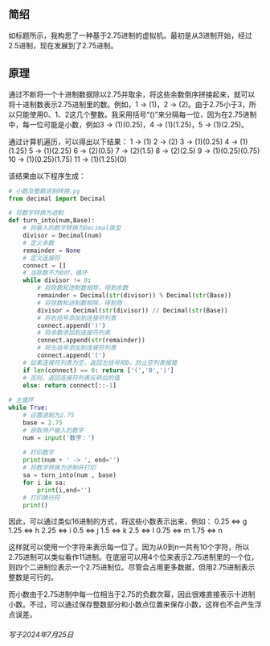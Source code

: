 ## 简绍

如标题所示，我构思了一种基于2.75进制的虚拟机。最初是从3进制开始，经过2.5进制，现在发展到了2.75进制。

## 原理

通过不断将一个十进制数据除以2.75并取余，将这些余数倒序拼接起来，就可以将十进制数表示2.75进制里的数。例如，1 -> (1)，2 -> (2)。由于2.75小于3，所以只能使用0、1、2这几个整数。我采用括号“()”来分隔每一位，因为在2.75进制中，每一位可能是小数，例如3 -> (1)(0.25)，4 -> (1)(1.25)，5 -> (1)(2.25)。

通过计算机遍历，可以得出以下结果： 
1 -> (1)
2 -> (2) 
3 -> (1)(0.25) 
4 -> (1)(1.25) 
5 -> (1)(2.25) 
6 -> (2)(0.5) 
7 -> (2)(1.5) 
8 -> (2)(2.5) 
9 -> (1)(0.25)(0.75) 
10 -> (1)(0.25)(1.75) 
11 -> (1)(1.25)(0)

该结果由以下程序生成：
```python
# 小数及整数进制转换.py
from decimal import Decimal

# 将数字转换为进制
def turn_into(num,Base):
    # 将输入的数字转换为Decimal类型
    divisor = Decimal(num)
    # 定义余数
    remainder = None
    # 定义连接符
    connect = []
    # 当除数不为0时，循环
    while divisor != 0:
        # 将除数和进制数相除，得到余数
        remainder = Decimal(str(divisor)) % Decimal(str(Base))
        # 将除数和进制数相除，得到商
        divisor = Decimal(str(divisor)) // Decimal(str(Base))
        # 将右括号添加到连接符列表
        connect.append(')')
        # 将余数添加到连接符列表
        connect.append(str(remainder))
        # 将左括号添加到连接符列表
        connect.append('(')
    # 如果连接符列表为空，返回左括号和0，防止空列表报错
    if len(connect) == 0: return ['(','0',')']
    # 否则，返回连接符列表反转后的值
    else: return connect[::-1]
  
# 主循环
while True:
    # 设置进制为2.75
    base = 2.75
    # 获取用户输入的数字
    num = input('数字：')
  
    # 打印数字
    print(num + ' -> ', end='')
    # 将数字转换为进制并打印
    sa = turn_into(num , base)
    for i in sa:
        print(i,end='')
    # 打印换行符
    print()
```

因此，可以通过类似16进制的方式，将这些小数表示出来，例如： 
0.25 <=> g 
1.25 <=> h 
2.25 <=> i 
0.5 <=> j 
1.5 <=> k 
2.5 <=> l 
0.75 <=> m 
1.75 <=> n

这样就可以使用一个字符来表示每一位了。因为从0到n一共有10个字符，所以2.75进制可以类似看作11进制。在底层可以用4个位来表示2.75进制里的一个位，则四个二进制位表示一个2.75进制位。尽管会占用更多数据，但用2.75进制表示整数是可行的。

而小数由于2.75进制中每一位相当于2.75的负数次幂，因此很难直接表示十进制小数。不过，可以通过保存整数部分和小数点位置来保存小数，这样也不会产生浮点误差。

###### 写于2024年7月25日